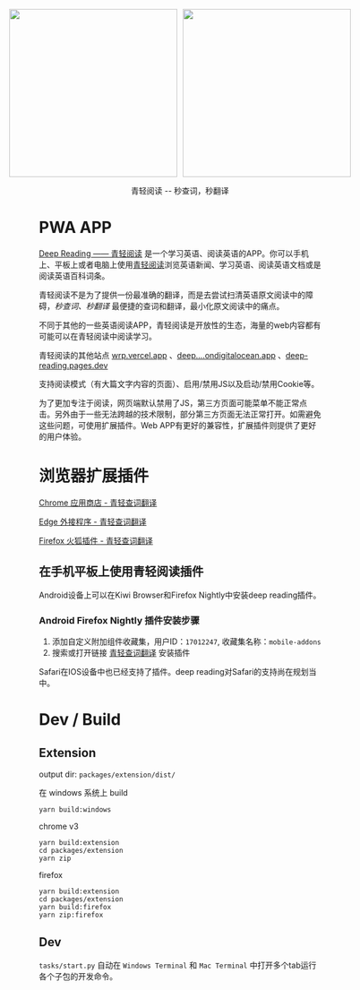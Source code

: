 <div style="margin:auto;">
    <p
        style="display:flex;justify-content:center;"
    >
        <a href="https://wrp.netlify.app/reading?url=https://www.typescriptlang.org/" style="margin-right: 10px;">
            <img width="300px" src="https://public-s.oss-cn-shanghai.aliyuncs.com/wrp_demo_2.gif" />
        </a>
        <a href="https://wrp.netlify.app/reading?url=https%3A%2F%2Fdeveloper.mozilla.org%2Fen-US%2F">
            <img width="300px" src="https://public-s.oss-cn-shanghai.aliyuncs.com/wrp_demo.gif" />
        </a>
    </p>
    <p style="text-align:center;">青轻阅读 -- 秒查词，秒翻译</p>
</div>

# PWA APP

[Deep Reading —— 青轻阅读](https://wrp.netlify.app/explore) 是一个学习英语、阅读英语的APP。你可以手机上、平板上或者电脑上使用[青轻阅读](https://wrp.netlify.app/explore)浏览英语新闻、学习英语、阅读英语文档或是阅读英语百科词条。

青轻阅读不是为了提供一份最准确的翻译，而是去尝试扫清英语原文阅读中的障碍，*秒查词、秒翻译* 最便捷的查词和翻译，最小化原文阅读中的痛点。

不同于其他的一些英语阅读APP，青轻阅读是开放性的生态，海量的web内容都有可能可以在青轻阅读中阅读学习。

青轻阅读的其他站点 [wrp.vercel.app](https://wrp.vercel.app/explore) 、[deep....ondigitalocean.app](https://deep-reading-lpmhj.ondigitalocean.app/explore) 、[deep-reading.pages.dev](https://deep-reading.pages.dev/explore)

支持阅读模式（有大篇文字内容的页面）、启用/禁用JS以及启动/禁用Cookie等。

为了更加专注于阅读，网页端默认禁用了JS，第三方页面可能菜单不能正常点击。另外由于一些无法跨越的技术限制，部分第三方页面无法正常打开。如需避免这些问题，可使用扩展插件。Web APP有更好的兼容性，扩展插件则提供了更好的用户体验。

# 浏览器扩展插件

[Chrome 应用商店 - 青轻查词翻译](https://chrome.google.com/webstore/detail/deep-reading/oogkampbpcmckmfndhmehipcildkjfok)

[Edge 外接程序 - 青轻查词翻译](https://microsoftedge.microsoft.com/addons/detail/deep-reading/acnfkkjcdomnfjdgkmcgilhnnopjbngk)

[Firefox 火狐插件 - 青轻查词翻译](https://addons.mozilla.org/zh-CN/firefox/addon/%E9%9D%92%E8%BD%BB%E6%9F%A5%E8%AF%8D%E7%BF%BB%E8%AF%91/)

## 在手机平板上使用青轻阅读插件
Android设备上可以在Kiwi Browser和Firefox Nightly中安装deep reading插件。

### Android Firefox Nightly 插件安装步骤
1. 添加自定义附加组件收藏集，用户ID：`17012247`, 收藏集名称：`mobile-addons`
2. 搜索或打开链接 [青轻查词翻译](https://addons.mozilla.org/zh-CN/firefox/addon/%E9%9D%92%E8%BD%BB%E6%9F%A5%E8%AF%8D%E7%BF%BB%E8%AF%91/) 安装插件

Safari在IOS设备中也已经支持了插件。deep reading对Safari的支持尚在规划当中。

# Dev / Build


## Extension
output dir: `packages/extension/dist/`

在 windows 系统上 build
```shell
yarn build:windows
```
chrome v3
```shell
yarn build:extension
cd packages/extension
yarn zip
```

firefox
```shell
yarn build:extension
cd packages/extension
yarn build:firefox
yarn zip:firefox
```

## Dev
`tasks/start.py` 自动在 `Windows Terminal` 和 `Mac Terminal` 中打开多个tab运行各个子包的开发命令。

